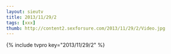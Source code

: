 ```yaml
--- 
layout: sieutv
title: 2013/11/29/2
tags: [xxx]
thumb: http://content2.sexforsure.com/2013/11/29/2/Video.jpg
---
```

{% include tvpro key="2013/11/29/2" %} 
